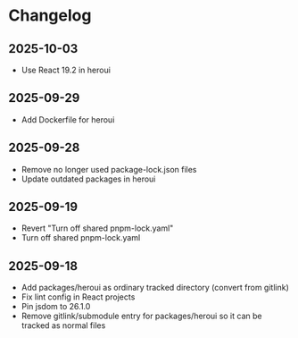 # Changelog

## 2025-10-03

- Use React 19.2 in heroui

## 2025-09-29

- Add Dockerfile for heroui

## 2025-09-28

- Remove no longer used package-lock.json files
- Update outdated packages in heroui

## 2025-09-19

- Revert "Turn off shared pnpm-lock.yaml"
- Turn off shared pnpm-lock.yaml

## 2025-09-18

- Add packages/heroui as ordinary tracked directory (convert from gitlink)
- Fix lint config in React projects
- Pin jsdom to 26.1.0
- Remove gitlink/submodule entry for packages/heroui so it can be tracked as normal files
